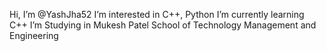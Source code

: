 Hi, I’m @YashJha52
I’m interested in C++, Python
I’m currently learning C++
I’m Studying in Mukesh Patel School of Technology Management and Engineering


<!---
YashJha52/YashJha52 is a ✨ special ✨ repository because its `README.md` (this file) appears on your GitHub profile.
You can click the Preview link to take a look at your changes.
--->
